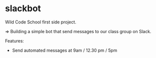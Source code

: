 # slackbot

Wild Code School first side project.

=> Building a simple bot that send messages to our class group on Slack.

Features:

* Send automated messages at 9am / 12.30 pm / 5pm
